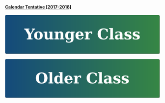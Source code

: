 #### <a href="https://drive.google.com/file/d/0B4I00_1XboXsYTlGLU5VbUo4WWs/view?usp=sharing" target="_blank">Calendar Tentative [2017-2018]</a>


[![Younger Class](https://raw.githubusercontent.com/isocia/isocia.github.io/master/Younger.png)](https://isocia.github.io/YoungerClass)


[![Older Class](https://raw.githubusercontent.com/isocia/isocia.github.io/master/Older.png)](https://isocia.github.io/OlderClass)
